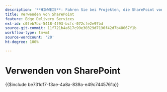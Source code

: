```yaml
---
description: '**HINWEIS**: Fahren Sie bei Projekten, die SharePoint von Adobe verwenden (<https://adobe.sharepoint.com>), bitte hier fort.'
title: Verwenden von SharePoint
feature: Edge Delivery Services
exl-id: c0feb7bc-5418-4f93-bcfc-072cfe2e97bd
source-git-commit: 11f721b4a617c99e30329d7196f42d7b48067f1b
workflow-type: tm+mt
source-wordcount: '20'
ht-degree: 100%

---
```


# Verwenden von SharePoint

{{$include be731df7-f3ae-4a8a-839a-e49c7445761a}}

